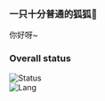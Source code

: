 ### 一只十分普通的狐狐🦊
你好呀~    
### Overall status
![Status](https://github-readme-stats.vercel.app/api?username=KyuubiRan)    
![Lang](https://github-readme-stats.vercel.app/api/top-langs/?username=KyuubiRan&layout=compact)

